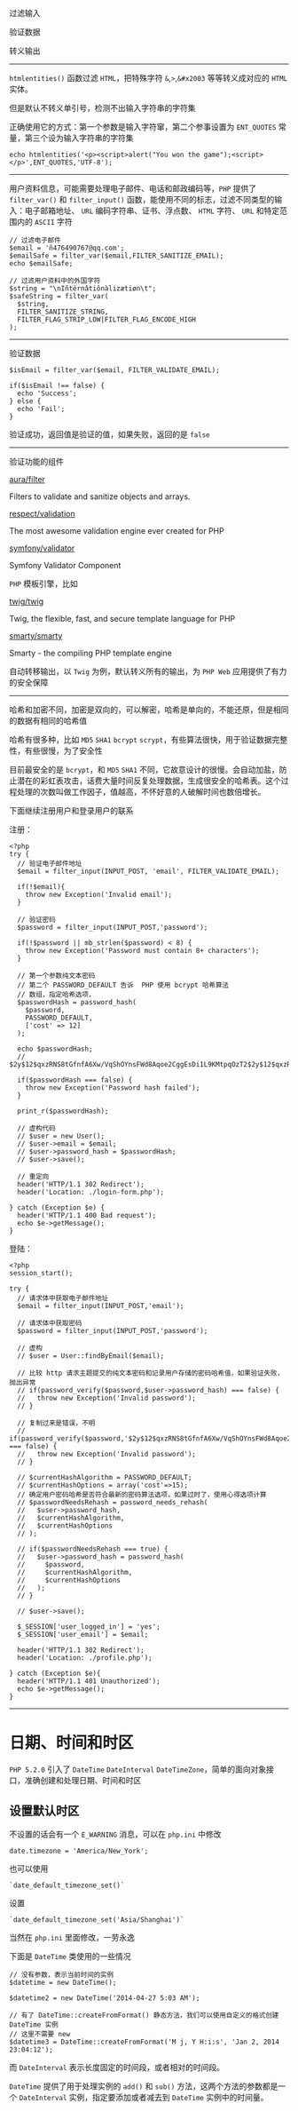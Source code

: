 过滤输入

验证数据

转义输出

---

`htmlentities()` 函数过滤 `HTML`，把特殊字符 `&`,`>`,`&#x2003` 等等转义成对应的 `HTML` 实体。

但是默认不转义单引号，检测不出输入字符串的字符集

正确使用它的方式：第一个参数是输入字符窜，第二个参事设置为 `ENT_QUOTES` 常量，第三个设为输入字符串的字符集

    echo htmlentities('<p><script>alert("You won the game");<script></p>',ENT_QUOTES,'UTF-8');

---

用户资料信息，可能需要处理电子邮件、电话和邮政编码等，`PHP` 提供了 `filter_var()` 和 `filter_input()` 函数，能使用不同的标志，过滤不同类型的输入：电子邮箱地址、 `URL` 编码字符串、证书、浮点数、 `HTML` 字符、 `URL` 和特定范围内的 `ASCII` 字符

    // 过滤电子邮件
    $email = 'ñ476490767@qq.com';
    $emailSafe = filter_var($email,FILTER_SANITIZE_EMAIL);
    echo $emailSafe;

    // 过滤用户资料中的外国字符
    $string = "\nIñtërnâtiônàlizætiøn\t";
    $safeString = filter_var(
      $string,
      FILTER_SANITIZE_STRING,
      FILTER_FLAG_STRIP_LOW|FILTER_FLAG_ENCODE_HIGH
    );

--- 

验证数据

    $isEmail = filter_var($email, FILTER_VALIDATE_EMAIL);

    if($isEmail !== false) {
      echo 'Success';
    } else {
      echo 'Fail';
    }

验证成功，返回值是验证的值，如果失败，返回的是 `false`

---

验证功能的组件

[aura/filter](https://packagist.org/packages/aura/filter)

Filters to validate and sanitize objects and arrays.

[respect/validation](https://packagist.org/packages/respect/validation)

The most awesome validation engine ever created for PHP

[symfony/validator](https://packagist.org/packages/symfony/validator)

Symfony Validator Component

`PHP` 模板引擎，比如

[twig/twig](https://packagist.org/packages/twig/twig)

Twig, the flexible, fast, and secure template language for PHP

[smarty/smarty](https://packagist.org/packages/smarty/smarty)

Smarty - the compiling PHP template engine

自动转移输出，以 `Twig` 为例，默认转义所有的输出，为 `PHP Web` 应用提供了有力的安全保障

---

哈希和加密不同，加密是双向的，可以解密，哈希是单向的，不能还原，但是相同的数据有相同的哈希值

哈希有很多种，比如 `MD5` `SHA1` `bcrypt` `scrypt`，有些算法很快，用于验证数据完整性，有些很慢，为了安全性

目前最安全的是 `bcrypt`，和 `MD5` `SHA1` 不同，它故意设计的很慢。会自动加盐，防止潜在的彩虹表攻击，话费大量时间反复处理数据，生成很安全的哈希表。这个过程处理的次数叫做工作因子，值越高，不怀好意的人破解时间也数倍增长。

下面继续注册用户和登录用户的联系

注册：

    <?php
    try {
      // 验证电子邮件地址
      $email = filter_input(INPUT_POST, 'email', FILTER_VALIDATE_EMAIL);

      if(!$email){
        throw new Exception('Invalid email');
      }

      // 验证密码
      $password = filter_input(INPUT_POST,'password');

      if(!$password || mb_strlen($password) < 8) {
        throw new Exception('Password must contain 8+ characters');
      }

      // 第一个参数纯文本密码
      // 第二个 PASSWORD_DEFAULT 告诉  PHP 使用 bcrypt 哈希算法
      // 数组，指定哈希选项，
      $passwordHash = password_hash(
        $password,
        PASSWORD_DEFAULT,
        ['cost' => 12]
      );

      echo $passwordHash;
      // $2y$12$qxzRNS8tGfnfA6Xw/VqShOYnsFWd8Aqoe2CggEsDi1L9KMtpqOzT2$2y$12$qxzRNS8tGfnfA6Xw/VqShOYnsFWd8Aqoe2CggEsDi1L9KMtpqOzT2

      if($passwordHash === false) {
        throw new Exception('Password hash failed');
      }

      print_r($passwordHash);

      // 虚构代码
      // $user = new User();
      // $user->email = $email;
      // $user->password_hash = $passwordHash;
      // $user->save();

      // 重定向
      header('HTTP/1.1 302 Redirect');
      header('Location: ./login-form.php');

    } catch (Exception $e) {
      header('HTTP/1.1 400 Bad request');
      echo $e->getMessage();
    }

登陆：

    <?php
    session_start();

    try {
      // 请求体中获取电子邮件地址
      $email = filter_input(INPUT_POST,'email');

      // 请求体中获取密码
      $password = filter_input(INPUT_POST,'password');

      // 虚构
      // $user = User::findByEmail($email);

      // 比较 http 请求主题提交的纯文本密码和记录用户存储的密码哈希值，如果验证失败，抛出异常
      // if(password_verify($password,$user->password_hash) === false) {
      //   throw new Exception('Invalid password');
      // }

      // 复制过来是错误，不明
      // if(password_verify($password,'$2y$12$qxzRNS8tGfnfA6Xw/VqShOYnsFWd8Aqoe2CggEsDi1L9KMtpqOzT2$2y$12$qxzRNS8tGfnfA6Xw/VqShOYnsFWd8Aqoe2CggEsDi1L9KMtpqOzT2') === false) {
      //   throw new Exception('Invalid password');
      // }

      // $currentHashAlgorithm = PASSWORD_DEFAULT;
      // $currentHashOptions = array('cost'=>15);
      // 确定用户密码哈希是否符合最新的密码算法选项，如果过时了，使用心得选项计算
      // $passwordNeedsRehash = password_needs_rehash(
      //   $user->password_hash,
      //   $currentHashAlgorithm,
      //   $currentHashOptions
      // );

      // if($passwordNeedsRehash === true) {
      //   $user->password_hash = password_hash(
      //     $password,
      //     $currentHashAlgorithm,
      //     $currentHashOptions
      //   );
      // }

      // $user->save();

      $_SESSION['user_logged_in'] = 'yes';
      $_SESSION['user_email'] = $email;

      header('HTTP/1.1 302 Redirect');
      header('Location: ./profile.php');

    } catch (Exception $e){
      header('HTTP/1.1 401 Unauthorized');
      echo $e->getMessage();
    }

---

# 日期、时间和时区

`PHP 5.2.0` 引入了 `DateTime` `DateInterval` `DateTimeZone`，简单的面向对象接口，准确创建和处理日期、时间和时区

## 设置默认时区

不设置的话会有一个 `E_WARNING` 消息，可以在 `php.ini` 中修改

    date.timezone = 'America/New_York';

也可以使用

    `date_default_timezone_set()`

设置

    `date_default_timezone_set('Asia/Shanghai')`

当然在 `php.ini` 里面修改，一劳永逸

下面是 `DateTime` 类使用的一些情况

    // 没有参数，表示当前时间的实例
    $datetime = new DateTime();

    $datetime2 = new DateTime('2014-04-27 5:03 AM');

    // 有了 DateTime::createFromFormat() 静态方法，我们可以使用自定义的格式创建 DateTime 实例
    // 这里不需要 new
    $datetime3 = DateTime::createFromFormat('M j, Y H:i:s', 'Jan 2, 2014 23:04:12');

而 `DateInterval` 表示长度固定的时间段，或者相对的时间段。

`DateTime` 提供了用于处理实例的 `add()` 和 `sub()` 方法，这两个方法的参数都是一个 `DateInterval` 实例，指定要添加或者减去到 `DateTime` 实例中的时间量。
